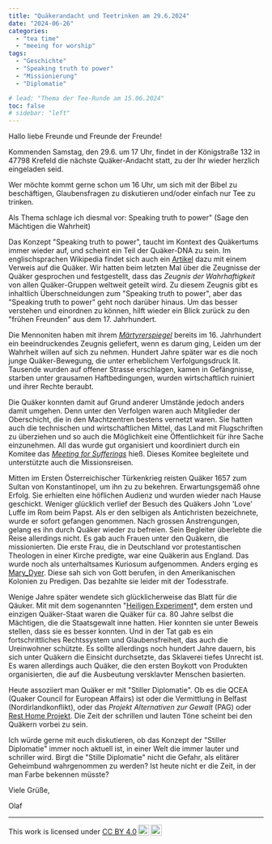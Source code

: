 ```yaml
---
title: "Quäkerandacht und Teetrinken am 29.6.2024"
date: "2024-06-26"
categories:
  - "tea time"
  - "meeing for worship"
tags:
  - "Geschichte"
  - "Speaking truth to power"
  - "Missionierung"
  - "Diplomatie"

# lead: "Thema der Tee-Runde am 15.06.2024"
toc: false
# sidebar: "left"
---
```


Hallo liebe Freunde und Freunde der Freunde!

Kommenden Samstag, den 29.6. um 17 Uhr, findet in der Königstraße 132 in 47798 Krefeld die nächste Quäker-Andacht statt, zu der Ihr wieder herzlich eingeladen seid.

Wer möchte kommt gerne schon um 16 Uhr, um sich mit der Bibel zu beschäftigen, Glaubensfragen zu diskutieren und/oder einfach nur Tee zu trinken.

Als Thema schlage ich diesmal vor: Speaking truth to power" (Sage den Mächtigen die Wahrheit)

Das Konzept "Speaking truth to power", taucht im Kontext des Quäkertums immer wieder auf, und scheint ein Teil der Quäker-DNA zu sein. Im englischsprachen Wikipedia findet sich auch ein [Artikel](https://en.wikipedia.org/wiki/Speaking_truth_to_power) dazu mit einem Verweis auf die Quäker. Wir hatten beim letzten Mal über die Zeugnisse der Quäker gesprochen und festgestellt, dass das *Zeugnis der Wahrhaftigkeit* von allen Quäker-Gruppen weltweit geteilt wird. Zu diesem Zeugnis gibt es inhaltlich Überschneidungen zum "Speaking truth to power", aber das "Speaking truth to power" geht noch darüber hinaus. Um das besser verstehen und einordnen zu können, hilft wieder ein Blick zurück zu den "frühen Freunden" aus dem 17. Jahrhundert.

Die Mennoniten haben mit ihrem *[Märtyrerspiegel](https://de.wikipedia.org/wiki/M%C3%A4rtyrerspiegel)* bereits im 16. Jahrhundert ein beeindruckendes Zeugnis geliefert, wenn es darum ging, Leiden um der Wahrheit willen auf sich zu nehmen. Hundert Jahre später war es die noch junge Quäker-Bewegung, die unter erheblichem Verfolgungsdruck lit. Tausende wurden auf offener Strasse erschlagen, kamen in Gefängnisse, starben unter grausamen Haftbedingungen, wurden wirtschaftlich ruiniert und ihrer Rechte beraubt.

Die Quäker konnten damit auf Grund anderer Umstände jedoch anders damit umgehen. Denn unter den Verfolgen waren auch Mitglieder der Oberschicht, die in den Machtzentren bestens vernetzt waren. Sie hatten auch die technischen und wirtschaftlichen Mittel, das Land mit Flugschriften zu überziehen und so auch die Möglichkeit eine Öffentlichkeit für ihre Sache einzunehmen. All das wurde gut organisiert und koordiniert durch ein Komitee das *[Meeting for Sufferings](https://de.wikipedia.org/wiki/Meeting_for_Sufferings)* hieß. Dieses Komitee begleitete und unterstützte auch die Missionsreisen.

Mitten im Ersten Österreichischer Türkenkrieg reisten Quäker 1657 zum Sultan von Konstantinopel, um ihn zu zu bekehren. Erwartungsgemäß ohne Erfolg. Sie erhielten eine höflichen Audienz und wurden wieder nach Hause geschickt. Weniger glücklich verlief der Besuch des Quäkers John 'Love' Luffe im Rom beim Papst. Als er den selbigen als Antichristen bezeichnete, wurde er sofort gefangen genommen. Nach grossen Anstrengungen, gelang es ihn durch Quäker wieder zu befreien. Sein Begleiter überlebte die Reise allerdings nicht. Es gab auch Frauen unter den Quäkern, die missionierten. Die erste Frau, die in Deutschland vor protestantischen Theologen in einer Kirche predigte, war eine Quäkerin aus England. Das wurde noch als unterhaltsames Kuriosum aufgenommen. Anders erging es [Mary_Dyer](https://de.wikipedia.org/wiki/Mary_Dyer). Diese sah sich von Gott berufen, in den Amerikanischen Kolonien zu Predigen. Das bezahlte sie leider mit der Todesstrafe.

Wenige Jahre später wendete sich glücklicherweise das Blatt für die Qäuker. Mit mit dem sogenannten "[Heiligen Experiment](https://de.wikipedia.org/wiki/Geschichte_von_Pennsylvania#Das_Heilige_Experiment)*, dem ersten und einzigen Quäker-Staat waren die Quäker für ca. 80 Jahre selbst die Mächtigen, die die Staatsgewalt inne hatten. Hier konnten sie unter Beweis stellen, dass sie es besser konnten. Und in der Tat gab es ein fortschrittliches Rechtssystem und Glaubensfreiheit, das auch die Ureinwohner schützte. Es sollte allerdings noch hundert Jahre dauern, bis sich unter Quäkern die Einsicht durchsetzte, das Sklaverei tiefes Unrecht ist. Es waren allerdings auch Quäker, die den ersten Boykott von Produkten organisierten, die auf die Ausbeutung versklavter Menschen basierten.

Heute assoziiert man Quäker er mit "Stiller Diplomatie". Ob es die QCEA (Quaker Council for European Affairs) ist oder die Vermittlung in Belfast (Nordirlandkonflikt), oder das *Projekt Alternativen zur Gewalt* (PAG) oder [Rest Home Projekt](https://de.wikipedia.org/wiki/Rest_Home_Projekt). Die Zeit der schrillen und lauten Töne scheint bei den Quäkern vorbei zu sein.

Ich würde gerne mit euch diskutieren, ob das Konzept der "Stiller Diplomatie" immer noch aktuell ist, in einer Welt die immer lauter und schriller wird. Birgt die "Stille Diplomatie" nicht die Gefahr, als elitärer Geheimbund wahrgenommen zu werden? Ist heute nicht er die Zeit, in der man Farbe bekennen müsste?

Viele Grüße,

Olaf

---

<p xmlns:cc="http://creativecommons.org/ns#" >This work is licensed under <a href="https://creativecommons.org/licenses/by/4.0/?ref=chooser-v1" target="_blank" rel="license noopener noreferrer" style="display:inline-block;">CC BY 4.0<img style="height:22px!important;margin-left:3px;vertical-align:text-bottom;" src="https://mirrors.creativecommons.org/presskit/icons/cc.svg?ref=chooser-v1" alt=""><img style="height:22px!important;margin-left:3px;vertical-align:text-bottom;" src="https://mirrors.creativecommons.org/presskit/icons/by.svg?ref=chooser-v1" alt=""></a></p>
